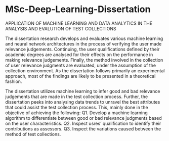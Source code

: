 # MSc-Deep-Learning-Dissertation
APPLICATION OF MACHINE LEARNING AND DATA ANALYTICS IN THE ANALYSIS AND EVALUTION OF TEST COLLECTIONS

The dissertation research develops and evaluates various machine learning and neural network architectures in the process of verifying the user made relevance judgements. Continuing, the user qualifications defined by their academic degrees are analysed for their effects on the performance in making relevance judgements. Finally, the method involved in the collection of user relevance judgments are evaluated, under the assumption of the collection environment. As the dissertation follows primarily an experimental approach, most of the findings are likely to be presented in a theoretical fashion.

The dissertation utilizes machine learning to infer good and bad relevance judgements that are made in the test collection process. Further, the dissertation peeks into analysing data trends to unravel the best attributes that could assist the test collection process. This, mainly done in the objective of achieving the following:
Q1.	Develop a machine learning algorithm to differentiate between good or bad relevance judgments based on the user characteristics.
Q2.	Inspect usres’ qualification to identify their contributions as assessors.
Q3.	Inspect the variations caused between the method of test collections. 


